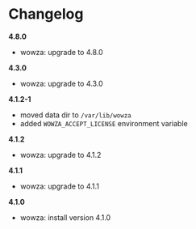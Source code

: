 # Changelog

**4.8.0**
- wowza: upgrade to 4.8.0

**4.3.0**
- wowza: upgrade to 4.3.0

**4.1.2-1**
- moved data dir to `/var/lib/wowza`
- added `WOWZA_ACCEPT_LICENSE` environment variable

**4.1.2**
- wowza: upgrade to 4.1.2

**4.1.1**
- wowza: upgrade to 4.1.1

**4.1.0**
- wowza: install version 4.1.0
